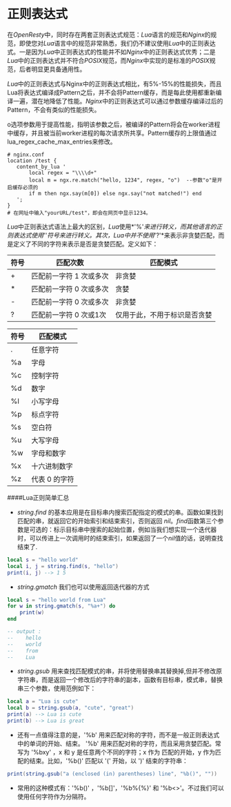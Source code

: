 # 正则表达式
在*OpenResty*中，同时存在两套正则表达式规范：*Lua*语言的规范和*Nginx*的规范，即使您对*Lua*语言中的规范非常熟悉，我们仍不建议使用*Lua*中的正则表达式。一是因为*Lua*中正则表达式的性能并不如*Nginx*中的正则表达式优秀；二是*Lua*中的正则表达式并不符合*POSIX*规范，而*Nginx*中实现的是标准的*POSIX*规范，后者明显更具备通用性。

*Lua*中的正则表达式与Nginx中的正则表达式相比，有5%-15%的性能损失，而且Lua将表达式编译成Pattern之后，并不会将Pattern缓存，而是每此使用都重新编译一遍，潜在地降低了性能。*Nginx*中的正则表达式可以通过参数缓存编译过后的Pattern，不会有类似的性能损失。

o选项参数用于提高性能，指明该参数之后，被编译的Pattern将会在worker进程中缓存，并且被当前worker进程的每次请求所共享。Pattern缓存的上限值通过lua_regex_cache_max_entries来修改。

 ```
# nginx.conf
location /test {
    content_by_lua '
        local regex = "\\\\d+"
        local m = ngx.re.match("hello, 1234", regex, "o")  --参数"o"是开启缓存必须的
        if m then ngx.say(m[0]) else ngx.say("not matched!") end
    ';
}
# 在网址中输入"yourURL/test"，即会在网页中显示1234。
```

*Lua*中正则表达式语法上最大的区别，*Lua*使用*'%'*来进行转义，而其他语言的正则表达式使用*'\'*符号来进行转义。其次，*Lua*中并不使用*'?'*来表示非贪婪匹配，而是定义了不同的字符来表示是否是贪婪匹配。定义如下：

|符号 |匹配次数                   |匹配模式                      |
| --- |---|---|
| + | 匹配前一字符 1 次或多次| 非贪婪                       |
| * | 匹配前一字符 0 次或多次| 贪婪                         |
| - | 匹配前一字符 0 次或多次| 非贪婪                       |
| ? | 匹配前一字符 0 次或1次 | 仅用于此，不用于标识是否贪婪 |

|符号|匹配模式     |
|--- |-------------|
| .  |任意字符     |
|%a  |字母         |
|%c  |控制字符     |
|%d  |数字         |
|%l  |小写字母     |
|%p  |标点字符     |
|%s  |空白符       |
|%u  |大写字母     |
|%w  |字母和数字   |
|%x  |十六进制数字 |
|%z  |代表 0 的字符|

####Lua正则简单汇总
-  *string.find* 的基本应用是在目标串内搜索匹配指定的模式的串。函数如果找到匹配的串，就返回它的开始索引和结束索引，否则返回 *nil*。*find*函数第三个参数是可选的：标示目标串中搜索的起始位置，例如当我们想实现一个迭代器时，可以传进上一次调用时的结束索引，如果返回了一个*nil*值的话，说明查找结束了.
  

```lua
local s = "hello world"
local i, j = string.find(s, "hello")
print(i, j) --> 1 5 
```

- *string.gmatch* 我们也可以使用返回迭代器的方式

```lua
local s = "hello world from Lua" 
for w in string.gmatch(s, "%a+") do  
    print(w)  
end 

-- output :
--    hello
--    world
--    from
--    Lua
```

-  *string.gsub* 用来查找匹配模式的串，并将使用替换串其替换掉,但并不修改原字符串，而是返回一个修改后的字符串的副本，函数有目标串，模式串，替换串三个参数，使用范例如下：

```lua
local a = "Lua is cute"
local b = string.gsub(a, "cute", "great")
print(a) --> Lua is cute
print(b) --> Lua is great 
```

-  还有一点值得注意的是，'%b' 用来匹配对称的字符，而不是一般正则表达式中的单词的开始、结束。
'%b' 用来匹配对称的字符，而且采用贪婪匹配。常写为 '%bxy' ，x 和 y 是任意两个不同的字符；x 作为
匹配的开始，y 作为匹配的结束。比如，'%b()' 匹配以 '(' 开始，以 ')' 结束的字符串：

```lua
print(string.gsub("a (enclosed (in) parentheses) line", "%b()", ""))    --> a line
```

-  常用的这种模式有：'%b()' ，'%b[]'，'%b%{%}' 和 '%b<>'。不过我们可以使用任何字符作为分隔符。

